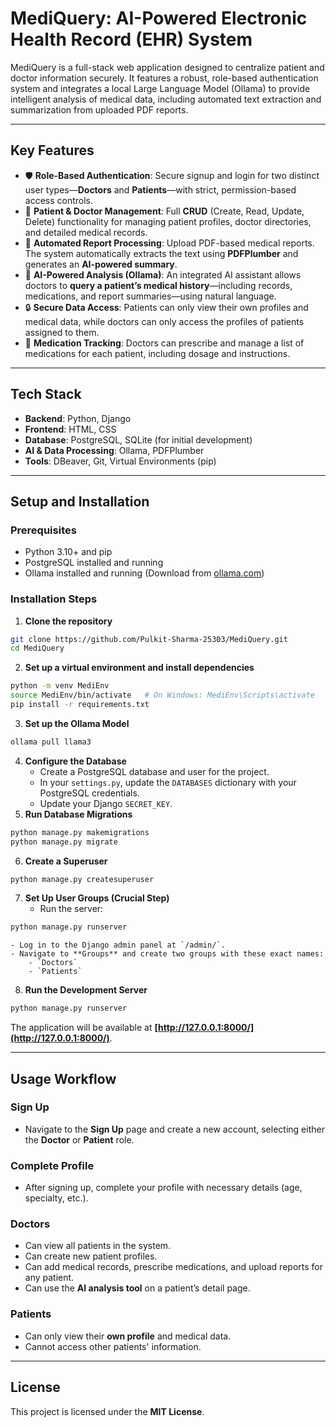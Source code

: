 # MediQuery: AI-Powered Electronic Health Record (EHR) System

MediQuery is a full-stack web application designed to centralize patient and doctor information securely. It features a robust, role-based authentication system and integrates a local Large Language Model (Ollama) to provide intelligent analysis of medical data, including automated text extraction and summarization from uploaded PDF reports.

***

## Key Features

- 🛡️ **Role-Based Authentication**: Secure signup and login for two distinct user types—**Doctors** and **Patients**—with strict, permission-based access controls.
- 👤 **Patient \& Doctor Management**: Full **CRUD** (Create, Read, Update, Delete) functionality for managing patient profiles, doctor directories, and detailed medical records.
- 📄 **Automated Report Processing**: Upload PDF-based medical reports. The system automatically extracts the text using **PDFPlumber** and generates an **AI-powered summary**.
- 🤖 **AI-Powered Analysis (Ollama)**: An integrated AI assistant allows doctors to **query a patient’s medical history**—including records, medications, and report summaries—using natural language.
- 🔒 **Secure Data Access**: Patients can only view their own profiles and medical data, while doctors can only access the profiles of patients assigned to them.
- 💊 **Medication Tracking**: Doctors can prescribe and manage a list of medications for each patient, including dosage and instructions.

***

## Tech Stack

- **Backend**: Python, Django
- **Frontend**: HTML, CSS
- **Database**: PostgreSQL, SQLite (for initial development)
- **AI \& Data Processing**: Ollama, PDFPlumber
- **Tools**: DBeaver, Git, Virtual Environments (pip)

***

## Setup and Installation

### Prerequisites

- Python 3.10+ and pip
- PostgreSQL installed and running
- Ollama installed and running (Download from [ollama.com](https://ollama.com/))


### Installation Steps

1. **Clone the repository**

```bash
git clone https://github.com/Pulkit-Sharma-25303/MediQuery.git
cd MediQuery
```

2. **Set up a virtual environment and install dependencies**

```bash
python -m venv MediEnv
source MediEnv/bin/activate   # On Windows: MediEnv\Scripts\activate
pip install -r requirements.txt
```

3. **Set up the Ollama Model**

```bash
ollama pull llama3
```

4. **Configure the Database**
    - Create a PostgreSQL database and user for the project.
    - In your `settings.py`, update the `DATABASES` dictionary with your PostgreSQL credentials.
    - Update your Django `SECRET_KEY`.
5. **Run Database Migrations**

```bash
python manage.py makemigrations
python manage.py migrate
```

6. **Create a Superuser**

```bash
python manage.py createsuperuser
```

7. **Set Up User Groups (Crucial Step)**
    - Run the server:

```bash
python manage.py runserver
```

    - Log in to the Django admin panel at `/admin/`.
    - Navigate to **Groups** and create two groups with these exact names:
        - `Doctors`
        - `Patients`
8. **Run the Development Server**

```bash
python manage.py runserver
```

The application will be available at **[http://127.0.0.1:8000/](http://127.0.0.1:8000/)**.

***

## Usage Workflow

### Sign Up

- Navigate to the **Sign Up** page and create a new account, selecting either the **Doctor** or **Patient** role.


### Complete Profile

- After signing up, complete your profile with necessary details (age, specialty, etc.).


### Doctors

- Can view all patients in the system.
- Can create new patient profiles.
- Can add medical records, prescribe medications, and upload reports for any patient.
- Can use the **AI analysis tool** on a patient’s detail page.


### Patients

- Can only view their **own profile** and medical data.
- Cannot access other patients' information.

***

## License

This project is licensed under the **MIT License**.


